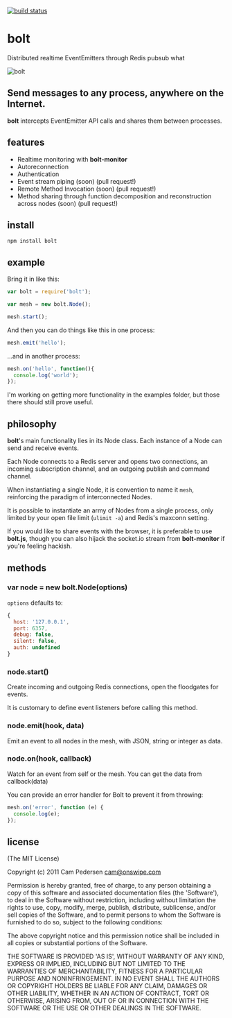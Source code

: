 [![build status](https://secure.travis-ci.org/ecto/bolt.png)](http://travis-ci.org/ecto/bolt)
# bolt

Distributed realtime EventEmitters through Redis pubsub what

![bolt](http://i.imgur.com/nMj8o.png)

## Send messages to any process, anywhere on the Internet.

**bolt** intercepts EventEmitter API calls and shares them between processes.

## features

  - Realtime monitoring with **bolt-monitor**
  - Autoreconnection
  - Authentication
  - Event stream piping (soon) (pull request!)
  - Remote Method Invocation (soon) (pull request!)
  - Method sharing through function decomposition and reconstruction across nodes (soon) (pull request!)

## install

    npm install bolt

## example

Bring it in like this:

````javascript
var bolt = require('bolt');

var mesh = new bolt.Node();

mesh.start();
````

And then you can do things like this in one process:

````javascript
mesh.emit('hello');
````

...and in another process:

````javascript
mesh.on('hello', function(){
  console.log('world');
});
````

I'm working on getting more functionality in the examples folder, but those there should still prove useful.

## philosophy

**bolt**'s main functionality lies in its Node class. Each instance of a Node can send and receive events.

Each Node connects to a Redis server and opens two connections, an incoming subscription channel, and an outgoing publish and command channel.

When instantiating a single Node, it is convention to name it `mesh`, reinforcing the paradigm of interconnected Nodes.

It is possible to instantiate an army of Nodes from a single process, only limited by your open file limit (`ulimit -a`) and Redis's maxconn setting.

If you would like to share events with the browser, it is preferable to use **bolt.js**, though you can also hijack the socket.io stream from **bolt-monitor** if you're feeling hackish.

## methods

### var node = new bolt.Node(options)

`options` defaults to:

````javascript
{
  host: '127.0.0.1',
  port: 6357,
  debug: false,
  silent: false,
  auth: undefined
}
````

### node.start()

Create incoming and outgoing Redis connections, open the floodgates for events.

It is customary to define event listeners before calling this method.

### node.emit(hook, data)

Emit an event to all nodes in the mesh, with JSON, string or integer as data.

### node.on(hook, callback)

Watch for an event from self or the mesh. You can get the data from callback(data)

You can provide an error handler for Bolt to prevent it from throwing:

````javascript
mesh.on('error', function (e) {
  console.log(e);
});
````

## license

(The MIT License)

Copyright (c) 2011 Cam Pedersen <cam@onswipe.com>

Permission is hereby granted, free of charge, to any person obtaining a copy of this software and associated documentation files (the 'Software'), to deal in the Software without restriction, including without limitation the rights to use, copy, modify, merge, publish, distribute, sublicense, and/or sell copies of the Software, and to permit persons to whom the Software is furnished to do so, subject to the following conditions:

The above copyright notice and this permission notice shall be included in all copies or substantial portions of the Software.

THE SOFTWARE IS PROVIDED 'AS IS', WITHOUT WARRANTY OF ANY KIND, EXPRESS OR IMPLIED, INCLUDING BUT NOT LIMITED TO THE WARRANTIES OF MERCHANTABILITY, FITNESS FOR A PARTICULAR PURPOSE AND NONINFRINGEMENT. IN NO EVENT SHALL THE AUTHORS OR COPYRIGHT HOLDERS BE LIABLE FOR ANY CLAIM, DAMAGES OR OTHER LIABILITY, WHETHER IN AN ACTION OF CONTRACT, TORT OR OTHERWISE, ARISING FROM, OUT OF OR IN CONNECTION WITH THE SOFTWARE OR THE USE OR OTHER DEALINGS IN THE SOFTWARE.

